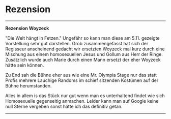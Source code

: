 # Rezension

---

**Rezension Woyzeck**

"Die Welt hängt in Fetzen." Ungefähr so kann man diese am 5.11. gezeigte Vorstellung sehr gut darstellen. Grob zusammengefasst hat sich der Regisseur anscheinend gedacht wir ersetzten Woyzeck mal kurz durch eine Mischung aus einem homosexuellen Jesus und Gollum aus Herr der Ringe. Zusätzlich wurde auch Marie durch einen Mann ersetzt der eher Woyzeck hätte sein können. 

 Zu End sah die Bühne eher aus wie eine Mr. Olympia Stage nur das statt Profis mehrere Lauchige Randoms im schief sitzenden Kostümen auf der Bühne herumstanden.

Alles in allem is das Stück nur gut wenn man es unterhaltend findet wie sich Homosexuelle gegenseitig anmachen. Leider kann man auf Google keine null Sterne vergeben sonst hätte ich das definitiv getan.

---
